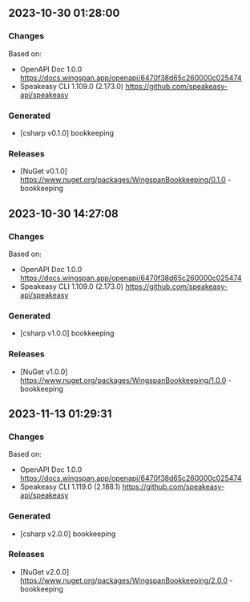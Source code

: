 

## 2023-10-30 01:28:00
### Changes
Based on:
- OpenAPI Doc 1.0.0 https://docs.wingspan.app/openapi/6470f38d65c260000c025474
- Speakeasy CLI 1.109.0 (2.173.0) https://github.com/speakeasy-api/speakeasy
### Generated
- [csharp v0.1.0] bookkeeping
### Releases
- [NuGet v0.1.0] https://www.nuget.org/packages/WingspanBookkeeping/0.1.0 - bookkeeping


## 2023-10-30 14:27:08
### Changes
Based on:
- OpenAPI Doc 1.0.0 https://docs.wingspan.app/openapi/6470f38d65c260000c025474
- Speakeasy CLI 1.109.0 (2.173.0) https://github.com/speakeasy-api/speakeasy
### Generated
- [csharp v1.0.0] bookkeeping
### Releases
- [NuGet v1.0.0] https://www.nuget.org/packages/WingspanBookkeeping/1.0.0 - bookkeeping


## 2023-11-13 01:29:31
### Changes
Based on:
- OpenAPI Doc 1.0.0 https://docs.wingspan.app/openapi/6470f38d65c260000c025474
- Speakeasy CLI 1.119.0 (2.188.1) https://github.com/speakeasy-api/speakeasy
### Generated
- [csharp v2.0.0] bookkeeping
### Releases
- [NuGet v2.0.0] https://www.nuget.org/packages/WingspanBookkeeping/2.0.0 - bookkeeping